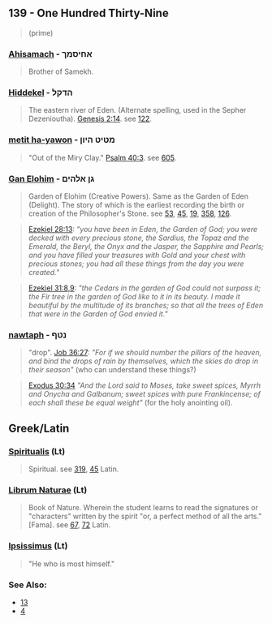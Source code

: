 ## 139 - One Hundred Thirty-Nine
> (prime)

### [Ahisamach](/keys/AChISMK) - אחיסמך
> Brother of Samekh.

### [Hiddekel](/keys/HDQL) - הדקל
> The eastern river of Eden. (Alternate spelling, used in the Sepher Dezenioutha). [Genesis 2:14](http://biblehub.com/genesis/2-14.htm). see [122](122).

### [metit ha-yawon](/keys/MTIT.HIVN) - מטיט היון
> "Out of the Miry Clay." [Psalm 40:3](http://biblehub.com/psalms/40-3.htm). see [605](605).

### [Gan Elohim](/keys/GN.ALHIM) - גן אלהים
> Garden of Elohim (Creative Powers). Same as the Garden of Eden (Delight). The story of which is the earliest recording the birth or creation of the Philosopher's Stone. see [53](53), [45](45), [19](19), [358](358), [126](126).

> [Ezekiel 28:13](http://biblehub.com/ezekiel/28-13.htm): *"you have been in Eden, the Garden of God; you were decked with every precious stone, the Sardius, the Topaz and the Emerald, the Beryl, the Onyx and the Jasper, the Sapphire and Pearls; and you have filled your treasures with Gold and your chest with precious stones; you had all these things from the day you were created."*

> [Ezekiel 31:8,9](http://biblehub.com/ezekiel/31-8.htm): *"the Cedars in the garden of God could not surpass it; the Fir tree in the garden of God like to it in its beauty. I made it beautiful by the multitude of its branches; so that all the trees of Eden that were in the Garden of God envied it."*

### [nawtaph](/keys/NTP) - נטף
> "drop". [Job 36:27](http://biblehub.com/job/36-27.htm): *"For if we should number the pillars of the heaven, and bind the drops of rain by themselves, which the skies do drop in their season"* (who can understand these things?)

> [Exodus 30:34](http://biblehub.com/exodus/30-34.htm) *"And the Lord said to Moses, take sweet spices, Myrrh and Onycha and Galbanum; sweet spices with pure Frankincense; of each shall these be equal weight"* (for the holy anointing oil).

## Greek/Latin

### [Spiritualis](/latin?word=Spiritualis) (Lt)
> Spiritual. see [319](319), [45](45) Latin.

### [Librum Naturae](/latin?word=Librum+Naturae) (Lt)
> Book of Nature. Wherein the student learns to read the signatures or "characters" written by the spirit "or, a perfect method of all the arts." [Fama]. see [67](67), [72](72) Latin.

### [Ipsissimus](/latin?word=Ipsissimus) (Lt)
> "He who is most himself."

### See Also:

- [13](13)
- [4](4)